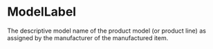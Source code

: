 ModelLabel
==========

The descriptive model name of the product model (or product line) as assigned by the manufacturer of the manufactured item.

